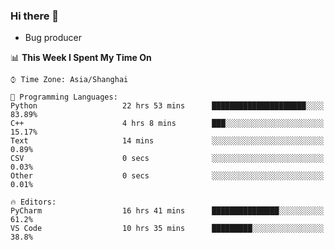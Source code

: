 ### Hi there 👋
* Bug producer
<!--START_SECTION:waka-->
📊 **This Week I Spent My Time On** 

```text
⌚︎ Time Zone: Asia/Shanghai

💬 Programming Languages: 
Python                   22 hrs 53 mins      █████████████████████░░░░   83.89% 
C++                      4 hrs 8 mins        ███░░░░░░░░░░░░░░░░░░░░░░   15.17% 
Text                     14 mins             ░░░░░░░░░░░░░░░░░░░░░░░░░   0.89% 
CSV                      0 secs              ░░░░░░░░░░░░░░░░░░░░░░░░░   0.03% 
Other                    0 secs              ░░░░░░░░░░░░░░░░░░░░░░░░░   0.01%

🔥 Editors: 
PyCharm                  16 hrs 41 mins      ███████████████░░░░░░░░░░   61.2% 
VS Code                  10 hrs 35 mins      █████████░░░░░░░░░░░░░░░░   38.8%

```


<!--END_SECTION:waka-->

